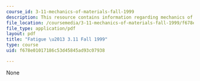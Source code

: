 ```yaml
---
course_id: 3-11-mechanics-of-materials-fall-1999
description: This resource contains information regarding mechanics of materials.
file_location: /coursemedia/3-11-mechanics-of-materials-fall-1999/f678e01017186c53d45845ad93c07938_MIT3_11F99_fatigue.pdf
file_type: application/pdf
layout: pdf
title: "Fatigue \u2013 3.11 Fall 1999"
type: course
uid: f678e01017186c53d45845ad93c07938

---
```

None